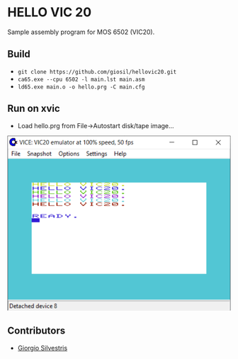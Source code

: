 # HELLO VIC 20

Sample assembly program for MOS 6502 (VIC20).

## Build

- `git clone https://github.com/giosil/hellovic20.git`
- `ca65.exe --cpu 6502 -l main.lst main.asm`
- `ld65.exe main.o -o hello.prg -C main.cfg`

## Run on xvic

- Load hello.prg from File->Autostart disk/tape image...

![XVic Emulator](xvic.png)


## Contributors

* [Giorgio Silvestris](https://github.com/giosil)
